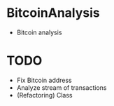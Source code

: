 # BitcoinAnalysis
- Bitcoin analysis

# TODO
- Fix Bitcoin address
- Analyze stream of transactions
- (Refactoring) Class
